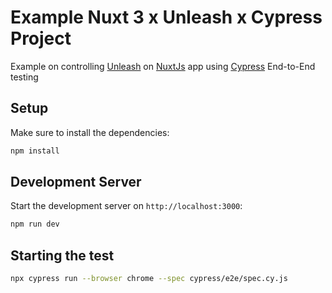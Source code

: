 # Example Nuxt 3 x Unleash x Cypress Project

Example on controlling [Unleash](https://getunleash.io) on [NuxtJs](https://nuxt.com) app using [Cypress](https://cypress.io) End-to-End testing

## Setup

Make sure to install the dependencies:

```bash
npm install
```

## Development Server

Start the development server on `http://localhost:3000`:

```bash
npm run dev
```

## Starting the test

```bash
npx cypress run --browser chrome --spec cypress/e2e/spec.cy.js 
```
